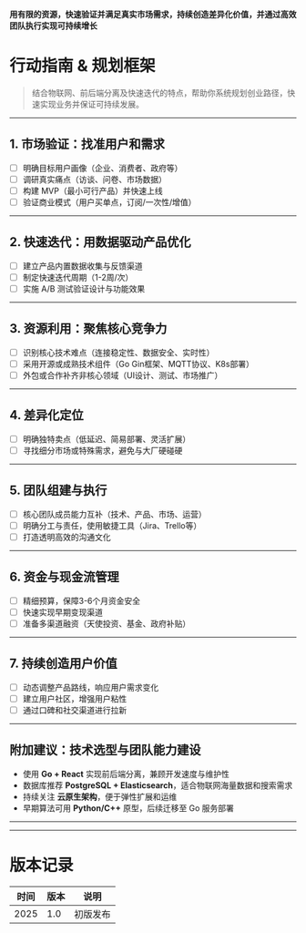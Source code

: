 
**用有限的资源，快速验证并满足真实市场需求，持续创造差异化价值，并通过高效团队执行实现可持续增长**

# 行动指南 & 规划框架

> 结合物联网、前后端分离及快速迭代的特点，帮助你系统规划创业路径，快速实现业务并保证可持续发展。

---

## 1. 市场验证：找准用户和需求

- [ ] 明确目标用户画像（企业、消费者、政府等）  
- [ ] 调研真实痛点（访谈、问卷、市场数据）  
- [ ] 构建 MVP（最小可行产品）并快速上线  
- [ ] 验证商业模式（用户买单点，订阅/一次性/增值）  

---

## 2. 快速迭代：用数据驱动产品优化

- [ ] 建立产品内置数据收集与反馈渠道  
- [ ] 制定快速迭代周期（1-2周/次）  
- [ ] 实施 A/B 测试验证设计与功能效果  

---

## 3. 资源利用：聚焦核心竞争力

- [ ] 识别核心技术难点（连接稳定性、数据安全、实时性）  
- [ ] 采用开源或成熟技术组件（Go Gin框架、MQTT协议、K8s部署）  
- [ ] 外包或合作补齐非核心领域（UI设计、测试、市场推广）  

---

## 4. 差异化定位

- [ ] 明确独特卖点（低延迟、简易部署、灵活扩展）  
- [ ] 寻找细分市场或特殊需求，避免与大厂硬碰硬  

---

## 5. 团队组建与执行

- [ ] 核心团队成员能力互补（技术、产品、市场、运营）  
- [ ] 明确分工与责任，使用敏捷工具（Jira、Trello等）  
- [ ] 打造透明高效的沟通文化  

---

## 6. 资金与现金流管理

- [ ] 精细预算，保障3-6个月资金安全  
- [ ] 快速实现早期变现渠道  
- [ ] 准备多渠道融资（天使投资、基金、政府补贴）  

---

## 7. 持续创造用户价值

- [ ] 动态调整产品路线，响应用户需求变化  
- [ ] 建立用户社区，增强用户粘性  
- [ ] 通过口碑和社交渠道进行拉新  

---

## 附加建议：技术选型与团队能力建设

- 使用 **Go + React** 实现前后端分离，兼顾开发速度与维护性  
- 数据库推荐 **PostgreSQL + Elasticsearch**，适合物联网海量数据和搜索需求  
- 持续关注 **云原生架构**，便于弹性扩展和运维  
- 早期算法可用 **Python/C++** 原型，后续迁移至 Go 服务部署  

---


---

# 版本记录

| 时间       | 版本  | 说明             |
|------------|-------|------------------|
| 2025 | 1.0   | 初版发布         |

